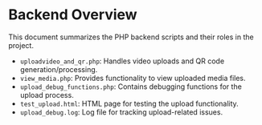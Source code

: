 # Backend Overview

This document summarizes the PHP backend scripts and their roles in the project.
 
- `uploadvideo_and_qr.php`: Handles video uploads and QR code generation/processing.
- `view_media.php`: Provides functionality to view uploaded media files.
- `upload_debug_functions.php`: Contains debugging functions for the upload process.
- `test_upload.html`: HTML page for testing the upload functionality.
- `upload_debug.log`: Log file for tracking upload-related issues. 